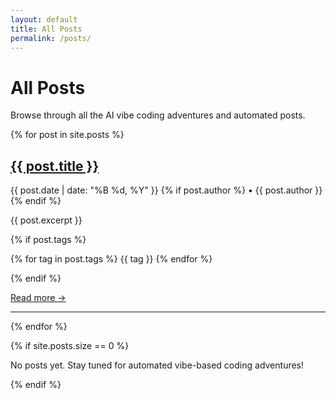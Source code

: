 ```yaml
---
layout: default
title: All Posts
permalink: /posts/
---
```


# All Posts

Browse through all the AI vibe coding adventures and automated posts.

<div class="posts-list">
  {% for post in site.posts %}
    <article class="post-summary">
      <h2><a href="{{ post.url | relative_url }}">{{ post.title }}</a></h2>
      <p class="post-meta">
        {{ post.date | date: "%B %d, %Y" }}
        {% if post.author %} • {{ post.author }}{% endif %}
      </p>
      <p>{{ post.excerpt }}</p>
      {% if post.tags %}
        <p class="tags">
          {% for tag in post.tags %}
            <span class="tag">{{ tag }}</span>
          {% endfor %}
        </p>
      {% endif %}
      <p><a href="{{ post.url | relative_url }}">Read more →</a></p>
    </article>
    <hr>
  {% endfor %}
</div>

{% if site.posts.size == 0 %}
  <p>No posts yet. Stay tuned for automated vibe-based coding adventures!</p>
{% endif %}
